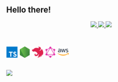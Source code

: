 ## Hello there!
<!-- <div align="center" style="margin: 0 auto; max-width: 800px; display: flex; flex-wrap: wrap;">
  <div style="display: inline_block; margin-left: auto; margin-right: auto">
    <a href="https://github.com/danielfarah54">
      <img
        align="center"
        height="157em"
        src="https://github-readme-stats-git-master-danielfarah54.vercel.app/api?username=danielfarah54&hide=stars&count_private=true&show_icons=true&theme=omni" 
      />
    </a>
  </div>
  <div style="display: inline_block; margin-left: auto; margin-right: auto">
    <a href="https://github.com/danielfarah54">
      <img
        align="center"
        height="157em"
        src="https://github-readme-stats-git-master-danielfarah54.vercel.app/api/top-langs/?username=danielfarah54&layout=compact&theme=omni&langs_count=5&hide=C"
      />
    </a>
  </div>
  <div style="display: inline_block; margin-left: auto; margin-right: auto">
    <a href="https://github.com/danielfarah54">
      <img src="https://github-readme-streak-stats.herokuapp.com?user=danielfarah54&theme=omni" alt="GitHub Streak"  />
    </a>
  </div>
</div> -->

<a href="https://github.com/danielfarah54">
  <p align="center">
    <img height="50%" width="auto" src ="https://github-readme-stats.vercel.app/api?username=danielfarah54&hide=stars&count_private=true&show_icons=true&theme=omni">
    <img height="50%" width="auto" src ="https://github-readme-stats.vercel.app/api/top-langs/?username=danielfarah54&layout=compact&theme=omni&langs_count=6&hide=C">
    <img src ="https://github-readme-streak-stats.herokuapp.com?user=danielfarah54&theme=omni">
  </p>
</a>

<br>
<div style="display: inline_block">
  <br>
  <code><img height="30" title="TypeScript" src="https://raw.githubusercontent.com/devicons/devicon/master/icons/typescript/typescript-original.svg"></code>
  <code><img height="30" title="Node.js" src="https://raw.githubusercontent.com/devicons/devicon/master/icons/nodejs/nodejs-original.svg"></code>
  <code><img height="30" title="Nestjs" src="https://raw.githubusercontent.com/devicons/devicon/master/icons/nestjs/nestjs-original.svg"></code>
  <code><img height="30" title="GraphQL" src="https://raw.githubusercontent.com/devicons/devicon/master/icons/graphql/graphql-plain.svg"></code>
  <code><img height="30" title="AWS" src="https://raw.githubusercontent.com/devicons/devicon/master/icons/amazonwebservices/amazonwebservices-original-wordmark.svg"></code>
</div>

##

<div>
  <a href="https://www.linkedin.com/in/danielfarah54" target="_blank"><img src="https://img.shields.io/badge/-LinkedIn-%230077B5?style=for-the-badge&logo=linkedin&logoColor=white"></a>
</div>

<!--
**danielfarah54/danielfarah54** is a ✨ _special_ ✨ repository because its `README.md` (this file) appears on your GitHub profile.

Here are some ideas to get you started:

- 🔭 I’m currently working on ...
- 🌱 I’m currently learning ...
- 👯 I’m looking to collaborate on ...
- 🤔 I’m looking for help with ...
- 💬 Ask me about ...
- 📫 How to reach me: ...
- 😄 Pronouns: ...
- ⚡ Fun fact: ...
-->
